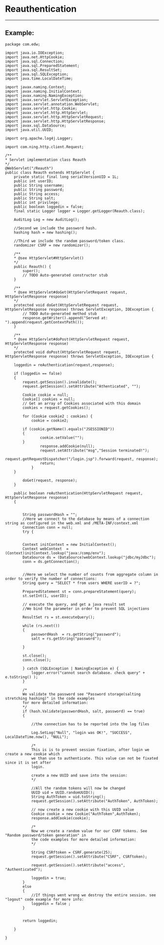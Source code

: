 # Reauthentication 
-------

## Example:


	package com.edw;

	import java.io.IOException;
	import java.net.HttpCookie;
	import java.sql.Connection;
	import java.sql.PreparedStatement;
	import java.sql.ResultSet;
	import java.sql.SQLException;
	import java.time.LocalDateTime;

	import javax.naming.Context;
	import javax.naming.InitialContext;
	import javax.naming.NamingException;
	import javax.servlet.ServletException;
	import javax.servlet.annotation.WebServlet;
	import javax.servlet.http.Cookie;
	import javax.servlet.http.HttpServlet;
	import javax.servlet.http.HttpServletRequest;
	import javax.servlet.http.HttpServletResponse;
	import javax.sql.DataSource;
	import java.util.UUID;

	import org.apache.log4j.Logger;

	import com.ning.http.client.Request;

	/**
	* Servlet implementation class Reauth
	*/
	@WebServlet("/Reauth")
	public class Reauth extends HttpServlet {
		private static final long serialVersionUID = 1L;
		public int userID; 
		public String username; 
		public String password; 
		public String access; 
		public String salt; 
		public int privilege; 
		public boolean loggedin = false;
		final static Logger logger = Logger.getLogger(Reauth.class);
		
		AuditLog Log = new AuditLog();

		//Second we include the password hash.
		hashing hash = new hashing();

		//Third we include the random password/token class.
		randomizer CSRF = new randomizer();
		
		/**
		* @see HttpServlet#HttpServlet()
		*/
		public Reauth() {
			super();
			// TODO Auto-generated constructor stub
		}

		/**
		* @see HttpServlet#doGet(HttpServletRequest request, HttpServletResponse response)
		*/
		protected void doGet(HttpServletRequest request, HttpServletResponse response) throws ServletException, IOException {
			// TODO Auto-generated method stub
			response.getWriter().append("Served at: ").append(request.getContextPath());
		}

		/**
		* @see HttpServlet#doPost(HttpServletRequest request, HttpServletResponse response)
		*/
		protected void doPost(HttpServletRequest request, HttpServletResponse response) throws ServletException, IOException {
		
		loggedin = reAuthentication(request,response);
		
		if (loggedin == false)
		{
			request.getSession().invalidate();
			request.getSession().setAttribute("Athenticated", "");
			
			Cookie cookie = null;
			Cookie[] cookies = null;
			// Get an array of Cookies associated with this domain
			cookies = request.getCookies();
				
			for (Cookie cookie2 : cookies) {
				cookie = cookie2;
				
			if (cookie.getName().equals("JSESSIONID"))
			{        	 
					cookie.setValue("");
			}         
					response.addCookie(null);
					request.setAttribute("msg","Session terminated!");
					request.getRequestDispatcher("/login.jsp").forward(request, response);
					return;
				}
		}
			
			doGet(request, response);
		}
		
		public boolean reAuthentication(HttpServletRequest request, HttpServletResponse response)
		{
			
			
			String passwordHash = "";
			//Here we connect to the database by means of a connection string as configured in the web.xml and /META-INF/context.xml 
			Connection conn = null;
			try {
			
			
			Context initContext = new InitialContext();
			Context webContext  = (Context)initContext.lookup("java:/comp/env");
			DataSource ds = (DataSource)webContext.lookup("jdbc/myJdbc");
			conn = ds.getConnection();	
			

			//Here we select the number of counts from aggregate column in order to verify the number of connections:
			String query = "SELECT * from users WHERE userID = ?";
		
			PreparedStatement st = conn.prepareStatement(query);
			st.setInt(1, userID);
			
			// execute the query, and get a java result set
			//We bind the parameter in order to prevent SQL injections

			ResultSet rs = st.executeQuery();
			
			while (rs.next())
			{
				passwordHash  = rs.getString("password");
				salt = rs.getString("password");
		
			}
			
			st.close();
			conn.close();
			
			} catch (SQLException | NamingException e) {
				logger.error("cannot search database. check query" + e.toString() );
			}
			
			/*
			We validate the password see "Password storage(salting stretching hashing)" in the code examples
			for more detailed information:
			*/
			if (hash.Validate(passwordHash, salt, password) == true)
			{
				
				//the connection has to be reported into the log files
				
				Log.SetLog("Null", "login was OK!", "SUCCESS", LocalDateTime.now(), "NULL");

				/*
				This is is to prevent session fixation, after login we create a new cookie which
				we than use to authenticate. This value can not be fixated since it is set after 
				login.

				create a new UUID and save into the session:
				*/
		
				//All the random tokens will now be changed
				UUID uid = UUID.randomUUID();          
				String AuthToken = uid.toString();
				request.getSession().setAttribute("AuthToken", AuthToken);
				
				// now create a new cookie with this UUID value
				Cookie cookie = new Cookie("AuthToken",AuthToken);
				response.addCookie(cookie);

				/*
				Now we create a random value for our CSRF tokens. See "Random password/token generation" in
				the code examples for more detailed information:
				*/
				
				String CSRftoken = CSRF.generate(25);
				request.getSession().setAttribute("CSRF", CSRftoken);
				
				request.getSession().setAttribute("access", "Authenticated");

				loggedin = true;
			}
			else
			{
				//If things went wrong we destroy the entire session. see "logout" code example for more info:
				loggedin = false ;
			}
					
			
			return loggedin;
			
		}

	}

